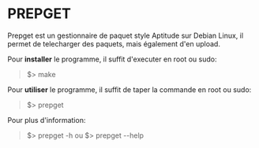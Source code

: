 # PREPGET

Prepget est un gestionnaire de paquet style Aptitude sur Debian Linux, il permet de telecharger des paquets, mais également d'en upload.

Pour **installer** le programme, il suffit d'executer en root ou sudo:
> $> make

Pour **utiliser** le programme, il suffit de taper la commande en root ou sudo:
> $> prepget

Pour plus d'information:
> $> prepget -h	ou
> $> prepget --help
